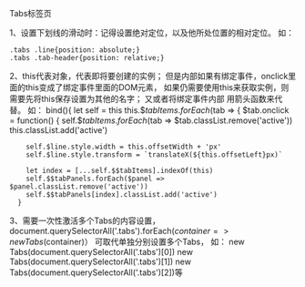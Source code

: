 Tabs标签页

1、设置下划线的滑动时：记得设置绝对定位，以及他所处位置的相对定位。
如：
```
.tabs .line{position: absolute;}
.tabs .tab-header{position: relative;}
```

2、this代表对象，代表即将要创建的实例；
但是内部如果有绑定事件，onclick里面的this变成了绑定事件里面的DOM元素，
如果仍需要使用this来获取实例，则需要先将this保存设置为其他的名字；
又或者将绑定事件内部 用箭头函数来代替。
如：
 bind(){
    let self = this
    this.$$tabItems.forEach($tab => {
      $tab.onclick = function() {
        self.$$tabItems.forEach($tab => $tab.classList.remove('active'))
        this.classList.add('active')

        self.$line.style.width = this.offsetWidth + 'px'
        self.$line.style.transform = `translateX(${this.offsetLeft}px)`

        let index = [...self.$$tabItems].indexOf(this)
        self.$$tabPanels.forEach($panel => $panel.classList.remove('active'))
        self.$$tabPanels[index].classList.add('active')
      }

3、需要一次性激活多个Tabs的内容设置，
document.querySelectorAll('.tabs').forEach($container => new Tabs($container)）
可取代单独分别设置多个Tabs，
如：
new Tabs(document.querySelectorAll('.tabs')[0])
new Tabs(document.querySelectorAll('.tabs')[1])
new Tabs(document.querySelectorAll('.tabs')[2])等
